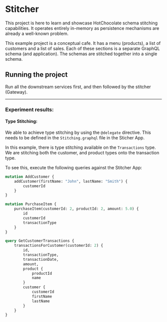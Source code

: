 # Stitcher

This project is here to learn and showcase HotChocolate schema stitching capabilities. 
It operates entirely in-memory as persistence mechanisms are already a well-known problem.

This example project is a conceptual cafe. It has a menu (products), a list of customers and a list of sales.
Each of these sections is a separate GraphQL schema (and application). 
The schemas are stitched together into a single schema.

## Running the project
Run all the downstream services first, and then followed by the stitcher (Gateway). 

---

### Experiment results: 

#### Type Stitching:
We able to achieve type stitching by using the `@delegate` directive. 
This needs to be defined in the `Stitching.graphql` file in the Sticher App. 

In this example, there is type stitching available on the `Transactions` type. 
We are stitching both the customer, and product types onto the transaction type.

To see this, execute the following queries against the Stitcher App:

```graphql
mutation AddCustomer {
    addCustomer(firstName: "John", lastName: "Smith") {
        customerId
    }
}

mutation PurchaseItem {
    purchaseItem(customerId: 2, productId: 2, amount: 5.0) {
        id
        customerId
        transactionType
    }
}

query GetCustomerTransactions {
    transactionsForCustomer(customerId: 2) {
        id,
        transactionType,
        transactionDate,
        amount,
        product {
            productId
            name
        }
        customer {
            customerId
            firstName
            lastName
        }
    }
}
```